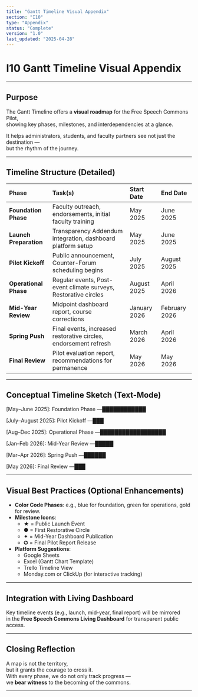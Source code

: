 ```yaml
---
title: "Gantt Timeline Visual Appendix"
section: "I10"
type: "Appendix"
status: "Complete"
version: "1.0"
last_updated: "2025-04-28"
---
```


# I10 Gantt Timeline Visual Appendix

---

## Purpose

The Gantt Timeline offers a **visual roadmap** for the Free Speech Commons Pilot,  
showing key phases, milestones, and interdependencies at a glance.

It helps administrators, students, and faculty partners see not just the destination —  
but the rhythm of the journey.

---

## Timeline Structure (Detailed)

| Phase | Task(s) | Start Date | End Date |
|:------|:--------|:-----------|:---------|
| **Foundation Phase** | Faculty outreach, endorsements, initial faculty training | May 2025 | June 2025 |
| **Launch Preparation** | Transparency Addendum integration, dashboard platform setup | May 2025 | June 2025 |
| **Pilot Kickoff** | Public announcement, Counter-Forum scheduling begins | July 2025 | August 2025 |
| **Operational Phase** | Regular events, Post-event climate surveys, Restorative circles | August 2025 | April 2026 |
| **Mid-Year Review** | Midpoint dashboard report, course corrections | January 2026 | February 2026 |
| **Spring Push** | Final events, increased restorative circles, endorsement refresh | March 2026 | April 2026 |
| **Final Review** | Pilot evaluation report, recommendations for permanence | May 2026 | May 2026 |

---

## Conceptual Timeline Sketch (Text-Mode)

[May–June 2025]: Foundation Phase —████████████

[July–August 2025]: Pilot Kickoff —███

[Aug–Dec 2025]: Operational Phase —██████████████████

[Jan–Feb 2026]: Mid-Year Review —█████

[Mar–Apr 2026]: Spring Push —██████

[May 2026]: Final Review —███


---

## Visual Best Practices (Optional Enhancements)

- **Color Code Phases**: e.g., blue for foundation, green for operations, gold for review.
- **Milestone Icons**:
  - ★ = Public Launch Event
  - ● = First Restorative Circle
  - ✦ = Mid-Year Dashboard Publication
  - ✪ = Final Pilot Report Release
- **Platform Suggestions**:
  - Google Sheets
  - Excel (Gantt Chart Template)
  - Trello Timeline View
  - Monday.com or ClickUp (for interactive tracking)

---

## Integration with Living Dashboard

Key timeline events (e.g., launch, mid-year, final report) will be mirrored  
in the **Free Speech Commons Living Dashboard** for transparent public access.

---

## Closing Reflection

A map is not the territory,  
but it grants the courage to cross it.  
With every phase, we do not only track progress —  
we **bear witness** to the becoming of the commons.

---

